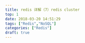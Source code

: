 ```yaml
---
title: redis 详解（7）redis cluster
top: 1
date: 2018-03-20 14:51:29
tags: ["Redis","NoSQL"]
categories: ["Redis"]
draft: true
---
```


